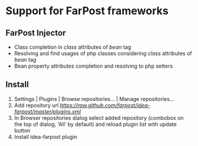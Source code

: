 # Support for FarPost frameworks #

## FarPost Injector ##
* Class completion in *class* attributes of *bean* tag
* Resolving and find usages of php classes considering *class* attributes of *bean* tag
* Bean property attributes completion and resolving to php setters

## Install ##

1. Settings | Plugins | Browse repositories... | Manage repositories...
2. Add repository url *https://raw.github.com/farpost/idea-farpost/master/plugins.xml*
3. In Browser repositories dialog select added repository (combobox on the top of dialog, 'All' by default) and reload plugin list with update button
4. Install idea-farpost plugin
